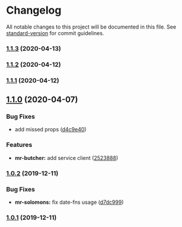 # Changelog

All notable changes to this project will be documented in this file. See [standard-version](https://github.com/conventional-changelog/standard-version) for commit guidelines.

### [1.1.3](https://github.com/checkmoney/soap-opera/compare/v1.1.2...v1.1.3) (2020-04-13)

### [1.1.2](https://github.com/checkmoney/soap-opera/compare/v1.1.1...v1.1.2) (2020-04-12)

### [1.1.1](https://github.com/checkmoney/soap-opera/compare/v1.1.0...v1.1.1) (2020-04-12)

## [1.1.0](https://github.com/checkmoney/soap-opera/compare/v1.0.2...v1.1.0) (2020-04-07)

### Bug Fixes

- add missed props ([d4c9e40](https://github.com/checkmoney/soap-opera/commit/d4c9e40))

### Features

- **mr-butcher:** add service client ([2523888](https://github.com/checkmoney/soap-opera/commit/2523888))

### [1.0.2](https://github.com/checkmoney/soap-opera/compare/v1.0.1...v1.0.2) (2019-12-11)

### Bug Fixes

- **mr-solomons:** fix date-fns usage ([d7dc999](https://github.com/checkmoney/soap-opera/commit/d7dc999))

### [1.0.1](https://github.com/checkmoney/soap-opera/compare/v1.0.0...v1.0.1) (2019-12-11)
